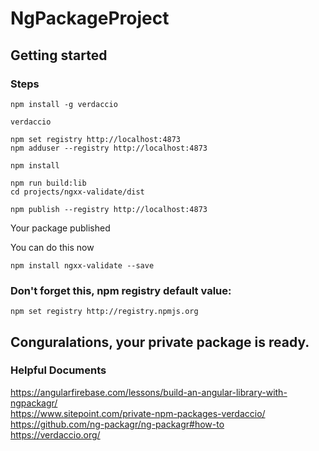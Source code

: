 # NgPackageProject

## Getting started

### Steps

```
npm install -g verdaccio
```

```
verdaccio
```

```
npm set registry http://localhost:4873
npm adduser --registry http://localhost:4873
```

```
npm install
```

```
npm run build:lib
cd projects/ngxx-validate/dist
```

```
npm publish --registry http://localhost:4873
```

Your package published

You can do this now

```
npm install ngxx-validate --save
```

### Don't forget this, npm registry default value:

```
npm set registry http://registry.npmjs.org
```

## Conguralations, your private package is ready.

### Helpful Documents

https://angularfirebase.com/lessons/build-an-angular-library-with-ngpackagr/
<br />
https://www.sitepoint.com/private-npm-packages-verdaccio/
<br />
https://github.com/ng-packagr/ng-packagr#how-to
<br />
https://verdaccio.org/
